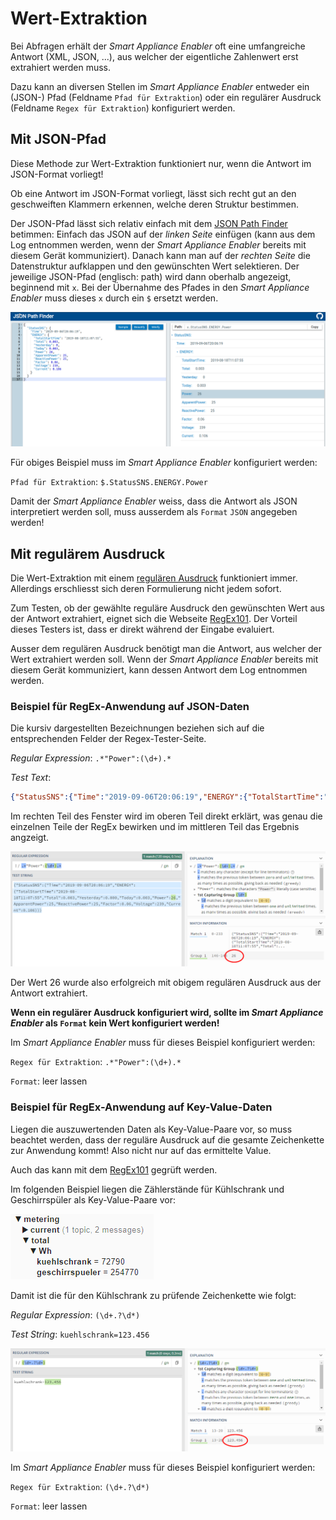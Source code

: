 # Wert-Extraktion 
Bei Abfragen erhält der *Smart Appliance Enabler* oft eine umfangreiche Antwort (XML, JSON, ...), aus welcher der eigentliche Zahlenwert erst extrahiert werden muss.

Dazu kann an diversen Stellen im *Smart Appliance Enabler* entweder ein (JSON-) Pfad (Feldname `Pfad für Extraktion`) oder ein regulärer Ausdruck (Feldname `Regex für Extraktion`) konfiguriert werden.

## Mit JSON-Pfad
Diese Methode zur Wert-Extraktion funktioniert nur, wenn die Antwort im JSON-Format vorliegt!

Ob eine Antwort im JSON-Format vorliegt, lässt sich recht gut an den geschweiften Klammern erkennen, welche deren Struktur bestimmen. 

Der JSON-Pfad lässt sich relativ einfach mit dem [JSON Path Finder](https://jsonpathfinder.com/) betimmen: Einfach das JSON auf der _linken Seite_ einfügen (kann aus dem Log entnommen werden, wenn der *Smart Appliance Enabler* bereits mit diesem Gerät kommuniziert). Danach kann man auf der _rechten Seite_ die Datenstruktur aufklappen und den gewünschten Wert selektieren. Der jeweilige JSON-Pfad (englisch: path) wird dann oberhalb angezeigt, beginnend mit `x`. Bei der Übernahme des Pfades in den *Smart Appliance Enabler* muss dieses `x` durch ein `$` ersetzt werden.

![JSON Path Finder](../pics/JsonPathFinder.png)

Für obiges Beispiel muss im *Smart Appliance Enabler* konfiguriert werden:

`Pfad für Extraktion`: `$.StatusSNS.ENERGY.Power`

Damit der *Smart Appliance Enabler* weiss, dass die Antwort als JSON interpretiert werden soll, muss ausserdem als `Format` `JSON` angegeben werden!

## Mit regulärem Ausdruck

Die Wert-Extraktion mit einem [regulären Ausdruck](http://www.regexe.de/hilfe.jsp) funktioniert immer. Allerdings erschliesst sich deren Formulierung nicht jedem sofort. 

Zum Testen, ob der gewählte reguläre Ausdruck den gewünschten Wert aus der Antwort extrahiert, eignet sich die Webseite [RegEx101](https://regex101.com/). Der Vorteil dieses Testers ist, dass er direkt während der Eingabe evaluiert.

Ausser dem regulären Ausdruck benötigt man die Antwort, aus welcher der Wert extrahiert werden soll. Wenn der *Smart Appliance Enabler* bereits mit diesem Gerät kommuniziert, kann dessen Antwort dem Log entnommen werden.

### Beispiel für RegEx-Anwendung auf JSON-Daten 

Die kursiv dargestellten Bezeichnungen beziehen sich auf die entsprechenden Felder der Regex-Tester-Seite.

_Regular Expression_: `.*"Power":(\d+).*`

_Test Text_:

```json
{"StatusSNS":{"Time":"2019-09-06T20:06:19","ENERGY":{"TotalStartTime":"2019-08-18T11:07:55","Total":0.003,"Yesterday":0.000,"Today":0.003,"Power":26,"ApparentPower":25,"ReactivePower":25,"Factor":0.06,"Voltage":239,"Current":0.106}}}
```

Im rechten Teil des Fenster wird im oberen Teil direkt erklärt, was genau die einzelnen Teile der RegEx bewirken und im mittleren Teil das Ergebnis angzeigt.

![RegEx101-Example](../pics/RegEx101-Example.png)

Der Wert 26 wurde also erfolgreich mit obigem regulären Ausdruck aus der Antwort extrahiert.

**Wenn ein regulärer Ausdruck konfiguriert wird, sollte im *Smart Appliance Enabler* als `Format` kein Wert konfiguriert werden!**

Im *Smart Appliance Enabler* muss für dieses Beispiel konfiguriert werden:

`Regex für Extraktion`: `.*"Power":(\d+).*`

`Format`: leer lassen

### Beispiel für RegEx-Anwendung auf Key-Value-Daten

Liegen die auszuwertenden Daten als Key-Value-Paare vor, so muss beachtet werden, dass der reguläre Ausdruck auf die gesamte Zeichenkette zur Anwendung kommt! Also nicht nur auf das ermittelte Value.

Auch das kann mit dem [RegEx101](https://regex101.com/) gegrüft werden.

Im folgenden Beispiel liegen die Zählerstände für Kühlschrank und Geschirrspüler als Key-Value-Paare vor:

![MeteringKeyValueExample](../pics/MeteringKeyValueExample.png)

Damit ist die für den Kühlschrank zu prüfende Zeichenkette wie folgt:

_Regular Expression_: `(\d+.?\d*)`

_Test String_: `kuehlschrank=123.456`

![RegEx101-Example2](../pics/RegEx101-Example2.png)

Im *Smart Appliance Enabler* muss für dieses Beispiel konfiguriert werden:

`Regex für Extraktion`: `(\d+.?\d*)`

`Format`: leer lassen
